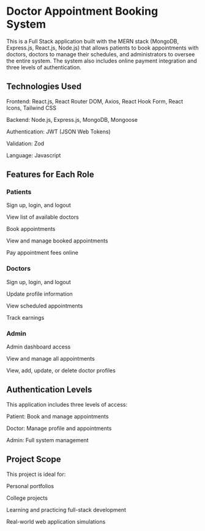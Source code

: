 # Doctor Appointment Booking System
This is a Full Stack application built with the MERN stack (MongoDB, Express.js, React.js, Node.js) that allows patients to book appointments with doctors, doctors to manage their schedules, and administrators to oversee the entire system. The system also includes online payment integration and three levels of authentication.

## Technologies Used
Frontend: React.js, React Router DOM, Axios, React Hook Form, React Icons, Tailwind CSS

Backend: Node.js, Express.js, MongoDB, Mongoose

Authentication: JWT (JSON Web Tokens)

Validation: Zod

Language: Javascript

## Features for Each Role
### Patients
Sign up, login, and logout

View list of available doctors

Book appointments

View and manage booked appointments

Pay appointment fees online

### Doctors
Sign up, login, and logout

Update profile information

View scheduled appointments

Track earnings

### Admin
Admin dashboard access

View and manage all appointments

View, add, update, or delete doctor profiles

## Authentication Levels
This application includes three levels of access:

Patient: Book and manage appointments

Doctor: Manage profile and appointments

Admin: Full system management


## Project Scope
This project is ideal for:

Personal portfolios

College projects

Learning and practicing full-stack development

Real-world web application simulations

